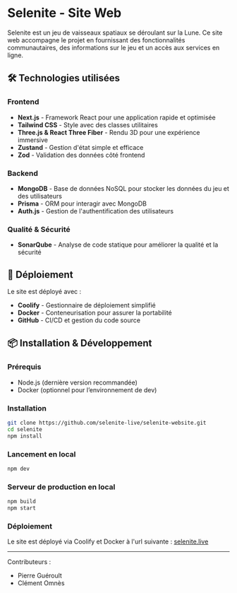 # Selenite - Site Web

Selenite est un jeu de vaisseaux spatiaux se déroulant sur la Lune. Ce site web accompagne le projet en fournissant des fonctionnalités communautaires, des informations sur le jeu et un accès aux services en ligne.

## 🛠️ Technologies utilisées

### Frontend
- **Next.js** - Framework React pour une application rapide et optimisée
- **Tailwind CSS** - Style avec des classes utilitaires
- **Three.js & React Three Fiber** - Rendu 3D pour une expérience immersive
- **Zustand** - Gestion d'état simple et efficace
- **Zod** - Validation des données côté frontend

### Backend
- **MongoDB** - Base de données NoSQL pour stocker les données du jeu et des utilisateurs
- **Prisma** - ORM pour interagir avec MongoDB
- **Auth.js** - Gestion de l'authentification des utilisateurs

### Qualité & Sécurité
- **SonarQube** - Analyse de code statique pour améliorer la qualité et la sécurité

## 🚀 Déploiement
Le site est déployé avec :
- **Coolify** - Gestionnaire de déploiement simplifié
- **Docker** - Conteneurisation pour assurer la portabilité
- **GitHub** - CI/CD et gestion du code source

## 📦 Installation & Développement
### Prérequis
- Node.js (dernière version recommandée)
- Docker (optionnel pour l’environnement de dev)

### Installation
```bash
git clone https://github.com/selenite-live/selenite-website.git
cd selenite
npm install
```

### Lancement en local
```bash
npm dev 
```

### Serveur de production en local
```bash
npm build
npm start
```

### Déploiement
Le site est déployé via Coolify et Docker à l'url suivante : [selenite.live](https://selenite.live)

---

Contributeurs :

- Pierre Guéroult 
- Clément Omnès
